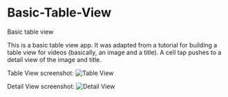 # Basic-Table-View
Basic table view

This is a basic table view app. It was adapted from a tutorial for building a table view for videos (basically, an image and a title). 
A cell tap pushes to a detail view of the image and title.

Table View screenshot:
![Table View](https://user-images.githubusercontent.com/120228798/228647168-6daa204e-5d14-4028-a07d-b8158a3eecea.png)

Detail View screenshot:
![Detail View](https://user-images.githubusercontent.com/120228798/228647206-81d77e7d-2934-448b-9790-e03c5ea980a4.png)
